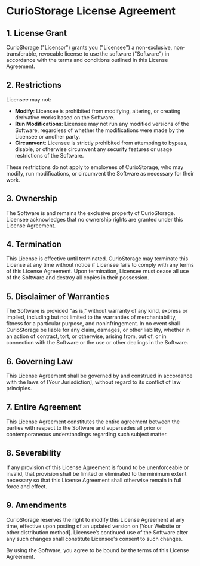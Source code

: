 # CurioStorage License Agreement

## 1. License Grant

CurioStorage ("Licensor") grants you ("Licensee") a non-exclusive, non-transferable, revocable license to use the software ("Software") in accordance with the terms and conditions outlined in this License Agreement.

## 2. Restrictions

Licensee may not:

- **Modify**: Licensee is prohibited from modifying, altering, or creating derivative works based on the Software.
- **Run Modifications**: Licensee may not run any modified versions of the Software, regardless of whether the modifications were made by the Licensee or another party.
- **Circumvent**: Licensee is strictly prohibited from attempting to bypass, disable, or otherwise circumvent any security features or usage restrictions of the Software.

These restrictions do not apply to employees of CurioStorage, who may modify, run modifications, or circumvent the Software as necessary for their work.

## 3. Ownership

The Software is and remains the exclusive property of CurioStorage. Licensee acknowledges that no ownership rights are granted under this License Agreement.

## 4. Termination

This License is effective until terminated. CurioStorage may terminate this License at any time without notice if Licensee fails to comply with any terms of this License Agreement. Upon termination, Licensee must cease all use of the Software and destroy all copies in their possession.

## 5. Disclaimer of Warranties

The Software is provided "as is," without warranty of any kind, express or implied, including but not limited to the warranties of merchantability, fitness for a particular purpose, and noninfringement. In no event shall CurioStorage be liable for any claim, damages, or other liability, whether in an action of contract, tort, or otherwise, arising from, out of, or in connection with the Software or the use or other dealings in the Software.

## 6. Governing Law

This License Agreement shall be governed by and construed in accordance with the laws of [Your Jurisdiction], without regard to its conflict of law principles.

## 7. Entire Agreement

This License Agreement constitutes the entire agreement between the parties with respect to the Software and supersedes all prior or contemporaneous understandings regarding such subject matter.

## 8. Severability

If any provision of this License Agreement is found to be unenforceable or invalid, that provision shall be limited or eliminated to the minimum extent necessary so that this License Agreement shall otherwise remain in full force and effect.

## 9. Amendments

CurioStorage reserves the right to modify this License Agreement at any time, effective upon posting of an updated version on [Your Website or other distribution method]. Licensee’s continued use of the Software after any such changes shall constitute Licensee's consent to such changes.

By using the Software, you agree to be bound by the terms of this License Agreement.
